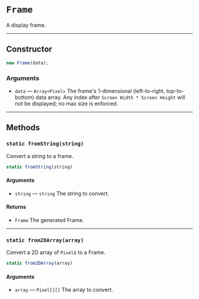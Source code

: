 # `Frame`

A display frame.

---

## Constructor

```javascript
new Frame(data);
```

### Arguments

-   `data` &mdash; `Array<Pixel>` The frame's 1-dimensional (left-to-right, top-to-bottom) data array. Any index after `Screen Width * Screen Height` will not be displayed; no max size is enforced.

---

## Methods

### `static fromString(string)`

Convert a string to a frame.

```javascript
static fromString(string)
```

#### Arguments

-   `string` &mdash; `string` The string to convert.

#### Returns

-   `Frame` The generated Frame.

---

### `static from2DArray(array)`

Convert a 2D array of `Pixel`s to a Frame.

```javascript
static from2DArray(array)
```

#### Arguments

-   `array` &mdash; `Pixel[][]` The array to convert.
